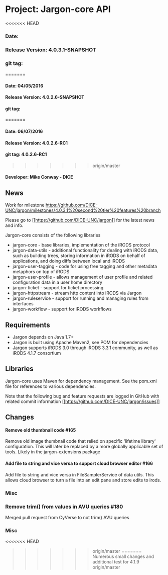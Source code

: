 

# Project: Jargon-core API
<<<<<<< HEAD

### Date:
### Release Version: 4.0.3.1-SNAPSHOT
### git tag: 

=======
#### Date: 04/05/2016
#### Release Version: 4.0.2.6-SNAPSHOT
#### git tag: 
=======
#### Date: 06/07/2016
#### Release Version: 4.0.2.6-RC1
#### git tag: 4.0.2.6-RC1 
>>>>>>> origin/master
#### Developer: Mike Conway - DICE

## News

Work for milestone https://github.com/DICE-UNC/jargon/milestones/4.0.3.1%20second%20tier%20features%20branch


Please go to [[https://github.com/DICE-UNC/jargon]] for the latest news and info.

Jargon-core consists of the following libraries

* jargon-core - base libraries, implementation of the iRODS protocol
* jargon-data-utils - additional functionality for dealing with iRODS data, such as building trees, storing information in iRODS on behalf of applications, and doing diffs between local and iRODS
* jargon-user-tagging - code for using free tagging and other metadata metaphors on top of iRODS
* jargon-user-profile - allows management of user profile and related configuration data in a user home directory
* jargon-ticket - support for ticket processing
* jargon-httpstream - stream http content into iRODS via Jargon
* jargon-ruleservice - support for running and managing rules from interfaces
* jargon-workflow - support for iRODS workflows

## Requirements

* Jargon depends on Java 1.7+
* Jargon is built using Apache Maven2, see POM for dependencies
* Jargon supports iRODS 3.0 through iRODS 3.3.1 community, as well as iRODS 4.1.7 consortium

## Libraries

Jargon-core uses Maven for dependency management.  See the pom.xml file for references to various dependencies.

Note that the following bug and feature requests are logged in GitHub with related commit information [[https://github.com/DICE-UNC/jargon/issues]]

## Changes

#### Remove old thumbnail code #165 

Remove old image thumbnail code that relied on specific 'lifetime library' configuration.  This will later be replaced by a more globally applicable set of tools.  Likely in the jargon-extensions package

####  Add file to string and vice versa to support cloud browser editor #166 

Add file to string and vice versa in FileSamplerService of data utils.  This allows cloud browser to turn a file into an edit pane and store edits to irods.

### Misc


###  Remove trim() from values in AVU queries #180 

Merged pull request from CyVerse to not trim() AVU queries

### Misc

<<<<<<< HEAD

>>>>>>> origin/master
=======
Numerous small changes and additional test for 4.1.9
>>>>>>> origin/master

